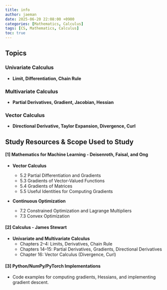 ```yaml
---
title: info
author: jaeman
date: 2025-06-20 22:08:00 +0900
categories: [Mathematics, Calculus]
tags: [CS, Mathematics, Calculus]
toc: true
---
```



## Topics

### Univariate Calculus

- **Limit, Differentiation, Chain Rule**

### Multivariate Calculus

- **Partial Derivatives, Gradient, Jacobian, Hessian**

### Vector Calculus

- **Directional Derivative, Taylor Expansion, Divergence, Curl**

## Study Resources & Scope Used to Study

#### [1] Mathematics for Machine Learning - Deisenroth, Faisal, and Ong

- **Vector Calculus**	
    - 5.2 Partial Differentiation and Gradients
    - 5.3 Gradients of Vector-Valued Functions
    - 5.4 Gradients of Matrices
    - 5.5 Useful Identities for Computing Gradients
        
- **Continuous Optimization**
    - 7.2 Constrained Optimization and Lagrange Multipliers    
    - 7.3 Convex Optimization
        
#### [2] Calculus - James Stewart

- **Univariate and Multivariate Calculus**
    - Chapters 2–4: Limits, Derivatives, Chain Rule
    - Chapters 14–15: Partial Derivatives, Gradients, Directional Derivatives
    - Chapter 16: Vector Calculus (Divergence, Curl)

#### [3] Python/NumPy/PyTorch Implementations

- Code examples for computing gradients, Hessians, and implementing gradient descent.
